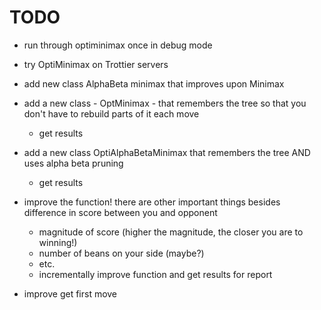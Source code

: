 # TODO

- run through optiminimax once in debug mode
- try OptiMinimax on Trottier servers
- add new class AlphaBeta minimax that improves upon Minimax

- add a new class - OptMinimax - that remembers the tree so that you don't have to rebuild parts of it each move
	- get results
- add a new class OptiAlphaBetaMinimax that remembers the tree AND uses alpha beta pruning
	- get results

- improve the function! there are other important things besides difference in score between you and opponent
	- magnitude of score (higher the magnitude, the closer you are to winning!)
	- number of beans on your side (maybe?)
	- etc.
	- incrementally improve function and get results for report
- improve get first move